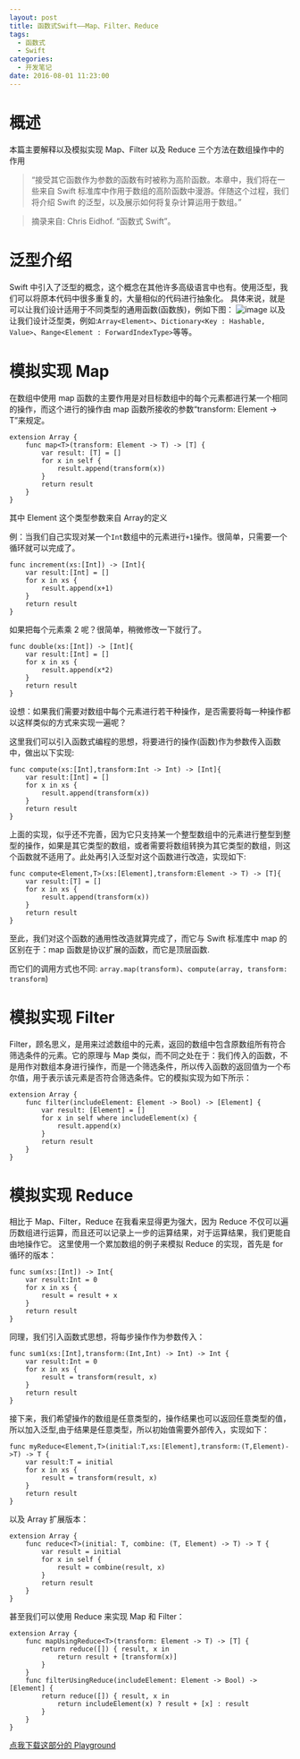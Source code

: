 ```yaml
---
layout: post
title: 函数式Swift——Map、Filter、Reduce
tags:
  - 函数式
  - Swift
categories:
  - 开发笔记
date: 2016-08-01 11:23:00
---
```


# 概述

本篇主要解释以及模拟实现 Map、Filter 以及 Reduce 三个方法在数组操作中的作用

> “接受其它函数作为参数的函数有时被称为高阶函数。本章中，我们将在一些来自 Swift 标准库中作用于数组的高阶函数中漫游。伴随这个过程，我们将介绍 Swift 的泛型，以及展示如何将复杂计算运用于数组。”

> 摘录来自: Chris Eidhof. “函数式 Swift”。

# 泛型介绍

Swift 中引入了泛型的概念，这个概念在其他许多高级语言中也有。使用泛型，我们可以将原本代码中很多重复的，大量相似的代码进行抽象化。
具体来说，就是可以让我们设计适用于不同类型的通用函数(函数族)，例如下图：
![image](http://ww4.sinaimg.cn/large/6b7d44cfgw1f6e1eypvlwj20vq0b73zj.jpg)
以及让我们设计泛型类，例如:`Array<Element>`、`Dictionary<Key : Hashable, Value>`、`Range<Element : ForwardIndexType>`等等。

# 模拟实现 Map

在数组中使用 map 函数的主要作用是对目标数组中的每个元素都进行某一个相同的操作，而这个进行的操作由 map 函数所接收的参数“transform: Element -> T”来规定。

```
extension Array {
    func map<T>(transform: Element -> T) -> [T] {
        var result: [T] = []
        for x in self {
            result.append(transform(x))
        }
        return result
    }
}
```

其中 Element 这个类型参数来自 Array<Element>的定义

例：当我们自己实现对某一个`Int`数组中的元素进行`+1`操作。很简单，只需要一个循环就可以完成了。

```
func increment(xs:[Int]) -> [Int]{
    var result:[Int] = []
    for x in xs {
        result.append(x+1)
    }
    return result
}
```

如果把每个元素乘 2 呢？很简单，稍微修改一下就行了。

```
func double(xs:[Int]) -> [Int]{
    var result:[Int] = []
    for x in xs {
        result.append(x*2)
    }
    return result
}
```

设想：如果我们需要对数组中每个元素进行若干种操作，是否需要将每一种操作都以这样类似的方式来实现一遍呢？

这里我们可以引入函数式编程的思想，将要进行的操作(函数)作为参数传入函数中，做出以下实现:

```
func compute(xs:[Int],transform:Int -> Int) -> [Int]{
    var result:[Int] = []
    for x in xs {
        result.append(transform(x))
    }
    return result
}
```

上面的实现，似乎还不完善，因为它只支持某一个整型数组中的元素进行整型到整型的操作，如果是其它类型的数组，或者需要将数组转换为其它类型的数组，则这个函数就不适用了。此处再引入泛型对这个函数进行改造，实现如下:

```
func compute<Element,T>(xs:[Element],transform:Element -> T) -> [T]{
    var result:[T] = []
    for x in xs {
        result.append(transform(x))
    }
    return result
}
```

至此，我们对这个函数的通用性改造就算完成了，而它与 Swift 标准库中 map 的区别在于：map 函数是协议扩展的函数，而它是顶层函数.

而它们的调用方式也不同: `array.map(transform)`、`compute(array, transform: transform`)

# 模拟实现 Filter

Filter，顾名思义，是用来过滤数组中的元素，返回的数组中包含原数组所有符合筛选条件的元素。它的原理与 Map 类似，而不同之处在于：我们传入的函数，不是用作对数组本身进行操作，而是一个筛选条件，所以传入函数的返回值为一个布尔值，用于表示该元素是否符合筛选条件。它的模拟实现为如下所示：

```
extension Array {
    func filter(includeElement: Element -> Bool) -> [Element] {
        var result: [Element] = []
        for x in self where includeElement(x) {
            result.append(x)
        }
        return result
    }
}
```

# 模拟实现 Reduce

相比于 Map、Filter，Reduce 在我看来显得更为强大，因为 Reduce 不仅可以遍历数组进行运算，而且还可以记录上一步的运算结果，对于运算结果，我们更能自由地操作它。
这里使用一个累加数组的例子来模拟 Reduce 的实现，首先是 for 循环的版本：

```
func sum(xs:[Int]) -> Int{
    var result:Int = 0
    for x in xs {
        result = result + x
    }
    return result
}
```

同理，我们引入函数式思想，将每步操作作为参数传入：

```
func sum1(xs:[Int],transform:(Int,Int) -> Int) -> Int {
    var result:Int = 0
    for x in xs {
        result = transform(result, x)
    }
    return result
}
```

接下来，我们希望操作的数组是任意类型的，操作结果也可以返回任意类型的值，所以加入泛型,由于结果是任意类型，所以初始值需要外部传入，实现如下：

```
func myReduce<Element,T>(initial:T,xs:[Element],transform:(T,Element)->T) -> T {
    var result:T = initial
    for x in xs {
        result = transform(result, x)
    }
    return result
}
```

以及 Array 扩展版本：

```
extension Array {
    func reduce<T>(initial: T, combine: (T, Element) -> T) -> T {
        var result = initial
        for x in self {
            result = combine(result, x)
        }
        return result
    }
}
```

甚至我们可以使用 Reduce 来实现 Map 和 Filter：

```
extension Array {
    func mapUsingReduce<T>(transform: Element -> T) -> [T] {
        return reduce([]) { result, x in
            return result + [transform(x)]
        }
    }
    func filterUsingReduce(includeElement: Element -> Bool) -> [Element] {
        return reduce([]) { result, x in
            return includeElement(x) ? result + [x] : result
        }
    }
}
```

[点我下载这部分的 Playground](https://pan.baidu.com/s/1c2r4Cj2)
